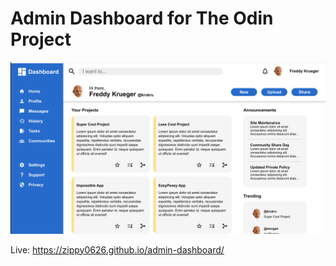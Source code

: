 # Admin Dashboard for The Odin Project

![Preview Img:](preview.png)

Live: https://zippy0626.github.io/admin-dashboard/